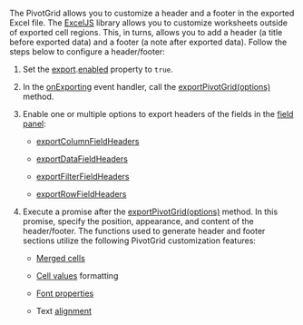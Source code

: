 The PivotGrid allows you to customize a header and a footer in the exported Excel file. The <a href="https://github.com/exceljs/exceljs" target="_blank">ExcelJS</a> library allows you to customize worksheets outside of exported cell regions. This, in turns, allows you to add a header (a title before exported data) and a footer (a note after exported data). Follow the steps below to configure a header/footer:

1. Set the [export](/Documentation/ApiReference/UI_Components/dxPivotGrid/Configuration/export/).[enabled](/Documentation/ApiReference/UI_Components/dxPivotGrid/Configuration/export/#enabled) property to `true`.

2. In the [onExporting](/Documentation/ApiReference/UI_Components/dxPivotGrid/Configuration/#onExporting) event handler, call the [exportPivotGrid(options)](/Documentation/ApiReference/Common/Utils/excelExporter/#exportPivotGridoptions) method.

3. Enable one or multiple options to export headers of the fields in the [field panel](/Documentation/Guide/UI_Components/PivotGrid/Visual_Elements/#Field_Panel):

    - [exportColumnFieldHeaders](/Documentation/ApiReference/Common/Object_Structures/ExcelExportPivotGridProps/#exportColumnFieldHeaders)

    - [exportDataFieldHeaders](/Documentation/ApiReference/Common/Object_Structures/ExcelExportPivotGridProps/#exportColumnFieldHeaders)

    - [exportFilterFieldHeaders](/Documentation/ApiReference/Common/Object_Structures/ExcelExportPivotGridProps/#exportColumnFieldHeaders)

    - [exportRowFieldHeaders](/Documentation/ApiReference/Common/Object_Structures/ExcelExportPivotGridProps/#exportColumnFieldHeaders)

4. Execute a promise after the [exportPivotGrid(options)](/Documentation/ApiReference/Common/Utils/excelExporter/#exportPivotGridoptions) method. In this promise, specify the position, appearance, and content of the header/footer. The functions used to generate header and footer sections utilize the following PivotGrid customization features:

    - <a href="https://github.com/exceljs/exceljs#merged-cells" target="_blank">Merged cells</a>

    - <a href="https://github.com/exceljs/exceljs#value-types" target="_blank">Cell values</a> formatting

    - <a href="https://github.com/exceljs/exceljs#fonts" target="_blank">Font properties</a>

    - Text <a href="https://github.com/exceljs/exceljs#alignment" target="_blank">alignment</a>